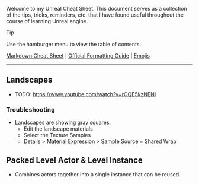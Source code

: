 Welcome to my Unreal Cheat Sheet. This document serves as a collection of the tips, tricks, reminders, etc. that I have found useful throughout the course of learning Unreal engine.
> [!TIP]
> Use the hamburger menu to view the table of contents.

[Markdown Cheat Sheet](https://github.com/adam-p/markdown-here/wiki/Markdown-Cheatsheet) |
[Official Formatting Guide](https://docs.github.com/en/get-started/writing-on-github/getting-started-with-writing-and-formatting-on-github/basic-writing-and-formatting-syntax) |
[Emojis](https://github.com/ikatyang/emoji-cheat-sheet/blob/master/README.md)

------
## Landscapes
- TODO: https://www.youtube.com/watch?v=rOQE5kzNENI
### Troubleshooting
- Landscapes are showing gray squares.
  - Edit the landscape materials
  - Select the Texture Samples
  - Details > Material Expression > Sample Source = Shared Wrap


## Packed Level Actor & Level Instance
- Combines actors together into a single instance that can be reused.
